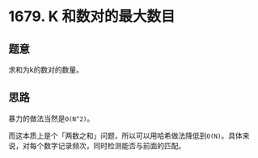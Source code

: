 # 1679. K 和数对的最大数目

## 题意

求和为k的数对的数量。

## 思路

暴力的做法当然是`O(N^2)`。

而这本质上是个「两数之和」问题，所以可以用哈希做法降低到`O(N)`。具体来说，对每个数字记录频次，同时检测能否与前面的匹配。
